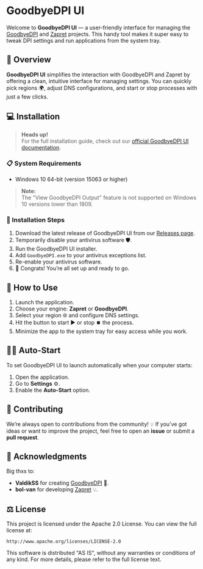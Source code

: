 # GoodbyeDPI UI

Welcome to **GoodbyeDPI UI** — a user-friendly interface for managing the [GoodbyeDPI](https://github.com/ValdikSS/GoodbyeDPI) and [Zapret](https://github.com/bol-van/zapret) projects. This handy tool makes it super easy to tweak DPI settings and run applications from the system tray.

## 📝 Overview

**GoodbyeDPI UI** simplifies the interaction with GoodbyeDPI and Zapret by offering a clean, intuitive interface for managing settings. You can quickly pick regions 🌍, adjust DNS configurations, and start or stop processes with just a few clicks.

## 💻 Installation

> **Heads up!**  
> For the full installation guide, check out our [official GoodbyeDPI UI documentation](https://goodbyedpi-ui.vercel.app/).

### 📋 System Requirements

- Windows 10 64-bit (version 15063 or higher)

> **Note:**  
> The "View GoodbyeDPI Output" feature is not supported on Windows 10 versions lower than 1809.

### 🚀 Installation Steps

1. Download the latest release of GoodbyeDPI UI from our [Releases page](https://github.com/Storik4pro/goodbyeDPI-UI/releases).
2. Temporarily disable your antivirus software 🛡️.
3. Run the GoodbyeDPI UI installer.
4. Add `GoodbyeDPI.exe` to your antivirus exceptions list.
5. Re-enable your antivirus software.
6. 🎉 Congrats! You’re all set up and ready to go.

## 🔧 How to Use

1. Launch the application.
2. Choose your engine: **Zapret** or **GoodbyeDPI**.
3. Select your region 🌐 and configure DNS settings.
4. Hit the button to start ▶️ or stop ⏹️ the process.
5. Minimize the app to the system tray for easy access while you work.

## 👨‍🔧 Auto-Start

To set GoodbyeDPI UI to launch automatically when your computer starts:

1. Open the application.
2. Go to **Settings** ⚙️.
3. Enable the **Auto-Start** option.

## 🤝 Contributing

We’re always open to contributions from the community! 💡 If you’ve got ideas or want to improve the project, feel free to open an **issue** or submit a **pull request**.

## 💖 Acknowledgments

Big thxs to:

- **ValdikSS** for creating [GoodbyeDPI](https://github.com/ValdikSS/GoodbyeDPI) 🙏.
- **bol-van** for developing [Zapret](https://github.com/bol-van/zapret) 💡.

## ⚖️ License

This project is licensed under the Apache 2.0 License. You can view the full license at:

    http://www.apache.org/licenses/LICENSE-2.0

This software is distributed "AS IS", without any warranties or conditions of any kind. For more details, please refer to the full license text.
